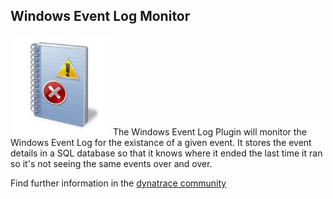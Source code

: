## Windows Event Log Monitor

![images_community/download/attachments/174469104/icon.png](images_community/download/attachments/174469104/icon.png) The Windows Event Log Plugin will monitor the Windows Event Log for the existance
of a given event. It stores the event details in a SQL database so that it knows where it ended the last time it ran so it's not seeing the same events over and over.

Find further information in the [dynatrace community](https://community.compuwareapm.com/community/display/DL/Windows+Event+Log+Monitor) 